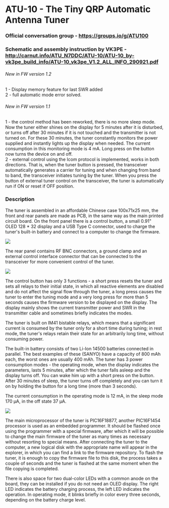 # ATU-10 - The Tiny QRP Automatic Antenna Tuner

### Official conversation group - https://groups.io/g/ATU100
### Schematic and assembly instruction by VK3PE - http://carnut.info/ATU_N7DDC/ATU-10/ATU-10_by-vk3pe_build_info/ATU-10_vk3pe_V1.2_ALL_INFO_290921.pdf

###### New in FW version 1.2  
1 - Display memory feature for last SWR  added  
2 - full automatic mode error solved.

###### New in FW version 1.1  
1 - the control method has been reworked, there is no more sleep mode. Now the tuner either shines on the display for 5 minutes after it is disturbed, or turns off after 30 minutes if it is not touched and the transmitter is not turned on. For these 30 minutes, the tuner constantly monitors the power supplied and instantly lights up the display when needed. The current consumption in this monitoring mode is 4 mA.
Long press on the button now turns the device on and off.  
2 - external control using the Icom protocol is implemented, works in both directions. That is, when the tuner button is pressed, the transceiver automatically generates a carrier for tuning and when changing from band to band, the transceiver initiates tuning by the tuner. When you press the button of external tuner control on the transceiver, the tuner is automatically run if ON or reset if OFF position.  

### Description
   The tuner is assembled in an affordable Chinese case 100x71x25 mm, the front and rear panels are made as PCB, in the same way as the main printed circuit board.
On the front panel there is a control button, a small 0.91" OLED 128 * 32 display and a USB Type C connector, used to charge the tuner's built-in battery and connect to a computer to change the firmware.

[![](https://github.com/Dfinitski/ATU-10-10W-QRP-antenna-tuner/blob/main/Photos/tuner_1.jpg)](https://github.com/Dfinitski/ATU-10-10W-QRP-antenna-tuner/blob/main/Photos/tuner_1.jpg)

   The rear panel contains RF BNC connectors, a ground clamp and an external control interface connector that can be connected to the transceiver for more convenient control of the tuner.

[![](https://github.com/Dfinitski/ATU-10-10W-QRP-antenna-tuner/blob/main/Photos/tuner_2.jpg)](https://github.com/Dfinitski/ATU-10-10W-QRP-antenna-tuner/blob/main/Photos/tuner_2.jpg)

   The control button has only 3 functions - a short press resets the tuner and sets all relays to their initial state, in which all reactive elements are disabled and do not affect the signal flow through the tuner, a long press causes the tuner to enter the tuning mode and a very long press for more than 5 seconds causes the firmware version to be displayed on the display.
   The display mainly shows the current transmitter power and SWR in the transmitter cable and sometimes briefly indicates the modes.
   
   The tuner is built on IM41 bistable relays, which means that a significant current is consumed by the tuner only for a short time during tuning; in rest mode, the tuner's relays retain their state for an arbitrarily long time, without consuming power.

   The built-in battery consists of two Li-Ion 14500 batteries connected in parallel. The best examples of these (SANYO) have a capacity of 800 mAh each, the worst ones are usually 400 mAh.
    The tuner has 3 power consumption modes - the operating mode, when the display indicates the parameters, lasts 5 minutes, after which the tuner falls asleep and the display turns off. You can wake him up with a short press on the button. After 30 minutes of sleep, the tuner turns off completely and you can turn it on by holding the button for a long time (more than 3 seconds).
    
   The current consumption in the operating mode is 12 mA, in the sleep mode 170 μA, in the off state 37 μA.
   
[![](https://github.com/Dfinitski/ATU-10-10W-QRP-antenna-tuner/blob/main/Photos/tuner_3.jpg)](https://github.com/Dfinitski/ATU-10-10W-QRP-antenna-tuner/blob/main/Photos/tuner_3.jpg)

   The main microprocessor of the tuner is PIC16F18877, another PIC16F1454 processor is used as an embedded programmer. It should be flashed once using the programmer with a special firmware, after which it will be possible to change the main firmware of the tuner as many times as necessary without resorting to special means. After connecting the tuner to the computer, a new logical disk with the appropriate name will appear in the explorer, in which you can find a link to the firmware repository. To flash the tuner, it is enough to copy the firmware file to this disk, the process takes a couple of seconds and the tuner is flashed at the same moment when the file copying is completed.
   
   There is also space for two dual-color LEDs with a common anode on the board, they can be installed if you do not need an OLED display.
The right LED indicates the battery charging process, the left LED indicates the operation. In operating mode, it blinks briefly in color every three seconds, depending on the battery charge level.

